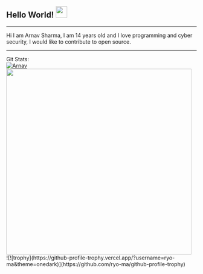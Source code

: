 ## Hello World! <img src="https://raw.githubusercontent.com/MartinHeinz/MartinHeinz/master/wave.gif" width="30px">
<hr>Hi I am Arnav Sharma, I am 14 years old and I love programming and cyber security, I would like to contribute to open source. 
<hr>Git Stats:
<br><a href="https://github.com/anuraghazra/github-readme-stats">
  <img src="https://github-readme-stats.vercel.app/api?username=A12N4V&show_icons=true&theme=gotham" alt="Arnav" />
</a>
<a href="https://github.com/anuraghazra/convoychat">
  <img src="https://github-readme-stats.vercel.app/api/top-langs/?username=A12N4V&&theme=gotham&layout=compact" width=490/>
</a>
<br>
![![trophy](https://github-profile-trophy.vercel.app/?username=ryo-ma&theme=onedark)](https://github.com/ryo-ma/github-profile-trophy)
